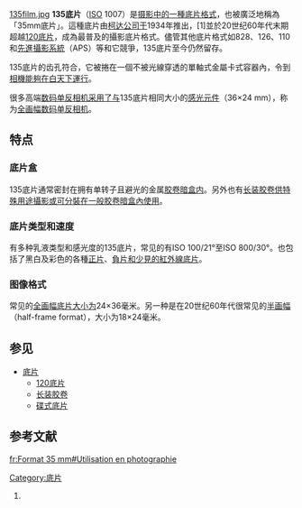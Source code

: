 [135film.jpg](https://zh.wikipedia.org/wiki/File:135film.jpg "fig:135film.jpg")
**135底片**（[ISO](../Page/ISO.md "wikilink")
1007）是[摄影中的一種](../Page/摄影.md "wikilink")[底片格式](../Page/底片格式.md "wikilink")，也被廣泛地稱為「35mm底片」。這種底片由[柯达公司于](../Page/柯达.md "wikilink")1934年推出，\[1\]並於20世纪60年代末期超越[120底片](../Page/120底片.md "wikilink")，成為最普及的攝影底片格式。儘管其他底片格式如828、126、110和[先進攝影系統](../Page/先進攝影系統.md "wikilink")（APS）等和它競爭，135底片至今仍然留存。

135底片的齿孔符合，它被捲在一個不被光線穿透的單軸式金屬卡式容器內，令到[相機能夠在白天下運行](../Page/照相機.md "wikilink")。

很多高端[数码单反相机采用了与](../Page/数码单反.md "wikilink")135底片相同大小的[感光元件](../Page/感光元件.md "wikilink")（36×24 mm），称为[全画幅数码单反相机](../Page/全画幅数码单反相机.md "wikilink")。

## 特点

### 底片盒

135底片通常密封在拥有单转子且避光的金属[胶卷暗盒内](../Page/胶卷暗盒.md "wikilink")。另外也有[长装胶卷供特殊用途攝影或可分裝在一般胶卷暗盒內使用](../Page/长装胶卷.md "wikilink")。

### 底片类型和速度

有多种乳液类型和感光度的135底片，常见的有ISO 100/21°至ISO
800/30°。也包括了黑白及彩色的各種[正片](../Page/正片.md "wikilink")、[負片和少見的](../Page/負片.md "wikilink")[紅外線底片](../Page/紅外線底片.md "wikilink")。

### 图像格式

常见的[全画幅底片大小为](../Page/全画幅.md "wikilink")24×36毫米。另一种是在20世纪60年代很常见的[半画幅](../Page/半画幅.md "wikilink")（half-frame
format），大小为18×24毫米。

## 参见

  - [底片](../Page/底片.md "wikilink")
      - [120底片](../Page/120底片.md "wikilink")
      - [长装胶卷](../Page/长装胶卷.md "wikilink")
      - [碟式底片](../Page/碟式底片.md "wikilink")

## 参考文献

[fr:Format 35 mm\#Utilisation en
photographie](../Page/fr:Format_35_mm#Utilisation_en_photographie.md "wikilink")

[Category:底片](https://zh.wikipedia.org/wiki/Category:底片 "wikilink")

1.
